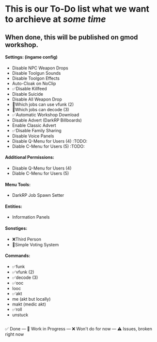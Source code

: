 # This is our To-Do list what we want to archieve at *some time*

## When done, this will be published on gmod workshop.

#### Settings: (ingame config)
- Disable NPC Weapon Drops
- Disable Toolgun Sounds
- Disable Toolgon Effects
- Auto-Cloak on NoClip
- ✅Disable Killfeed
- Disable Suicide
- Disable All Weapon Drop
- 🔄Which jobs can use vfunk (2)
- 🔄Which jobs can decode (3)
- ✅Automatic Workshop Download
- Disable Advert (DarkRP Billboards)
- Enable Classic Advert
- ✅Disable Family Sharing
- Disable Voice Panels
- Disable Q-Menu for Users (4) :TODO:
- Diable C-Menu for Users (5)  :TODO:

#### Additional Permissions:
- Disable Q-Menu for Users (4)
- Diable C-Menu for Users (5)

#### Menu Tools:
- DarkRP Job Spawn Setter

#### Entities:
- Information Panels

#### Sonstiges:
- ❌Third Person
- 🔄Simple Voting System

#### Commands:
- ✅funk
- ✅vfunk (2)
- ✅decode (3)
- ✅ooc
- looc
- ✅akt
- me (akt but locally)
- makt (medic akt)
- ✅roll
- unstuck


##
✅ Done —
🔄 Work in Progress —
❌ Won't do for now —
⚠️ Issues, broken right now
